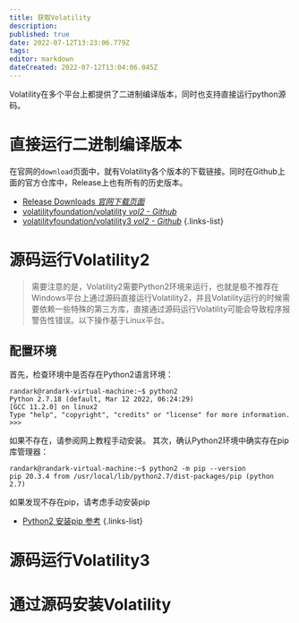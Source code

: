 ```yaml
---
title: 获取Volatility
description: 
published: true
date: 2022-07-12T13:23:06.779Z
tags: 
editor: markdown
dateCreated: 2022-07-12T13:04:06.045Z
---
```


Volatility在多个平台上都提供了二进制编译版本，同时也支持直接运行python源码。
# 直接运行二进制编译版本
在官网的`download`页面中，就有Volatility各个版本的下载链接。同时在Github上面的官方仓库中，Release上也有所有的历史版本。
- [Release Downloads *官网下载页面*](https://www.volatilityfoundation.org/releases)
- [volatilityfoundation/volatility  *vol2 - Github*](https://github.com/volatilityfoundation/volatility/tags)
- [volatilityfoundation/volatility3 *vol2 - Github*](https://github.com/volatilityfoundation/volatility3/releases)
{.links-list}
# 源码运行Volatility2
> 需要注意的是，Volatility2需要Python2环境来运行，也就是极不推荐在Windows平台上通过源码直接运行Volatility2，并且Volatility运行的时候需要依赖一些特殊的第三方库，直接通过源码运行Volatility可能会导致程序报警告性错误。以下操作基于Linux平台。
## 配置环境
首先，检查环境中是否存在Python2语言环境：
```text
randark@randark-virtual-machine:~$ python2
Python 2.7.18 (default, Mar 12 2022, 06:24:29) 
[GCC 11.2.0] on linux2
Type "help", "copyright", "credits" or "license" for more information.
>>> 
```
如果不存在，请参阅网上教程手动安装。
其次，确认Python2环境中确实存在pip库管理器：
```text
randark@randark-virtual-machine:~$ python2 -m pip --version
pip 20.3.4 from /usr/local/lib/python2.7/dist-packages/pip (python 2.7)
```
如果发现不存在pip，请考虑手动安装pip
- [Python2 安装pip 参考](https://zhuanlan.zhihu.com/p/425737419)
{.links-list}
# 源码运行Volatility3
# 通过源码安装Volatility
